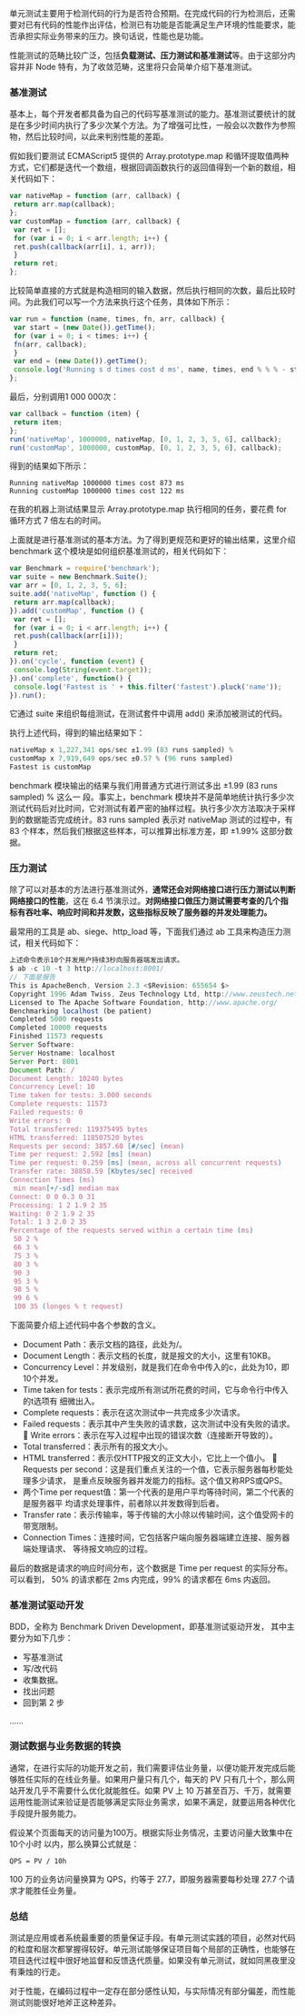 单元测试主要用于检测代码的行为是否符合预期。在完成代码的行为检测后，还需要对已有代码的性能作出评估，检测已有功能是否能满足生产环境的性能要求，能否承担实际业务带来的压力。换句话说，性能也是功能。

性能测试的范畴比较广泛，包括**负载测试、压力测试和基准测试**等。由于这部分内容并非 Node 特有，为了收敛范畴，这里将只会简单介绍下基准测试。

### 基准测试

基本上，每个开发者都具备为自己的代码写基准测试的能力。基准测试要统计的就是在多少时间内执行了多少次某个方法。为了增强可比性，一般会以次数作为参照物，然后比较时间，以此来判别性能的差距。

假如我们要测试 ECMAScript5 提供的 Array.prototype.map 和循环提取值两种方式，它们都是迭代一个数组，根据回调函数执行的返回值得到一个新的数组，相关代码如下：

```javascript
var nativeMap = function (arr, callback) { 
 return arr.map(callback); 
}; 
var customMap = function (arr, callback) { 
 var ret = []; 
 for (var i = 0; i < arr.length; i++) { 
 ret.push(callback(arr[i], i, arr)); 
 } 
 return ret; 
}; 
```

比较简单直接的方式就是构造相同的输入数据，然后执行相同的次数，最后比较时间。为此我们可以写一个方法来执行这个任务，具体如下所示：

```javascript
var run = function (name, times, fn, arr, callback) { 
 var start = (new Date()).getTime(); 
 for (var i = 0; i < times; i++) { 
 fn(arr, callback); 
 } 
 var end = (new Date()).getTime(); 
 console.log('Running s d times cost d ms', name, times, end % % % - start); 
}; 
```

最后，分别调用1 000 000次：

```javascript
var callback = function (item) { 
 return item; 
}; 
run('nativeMap', 1000000, nativeMap, [0, 1, 2, 3, 5, 6], callback); 
run('customMap', 1000000, customMap, [0, 1, 2, 3, 5, 6], callback);
```

得到的结果如下所示：

```javas
Running nativeMap 1000000 times cost 873 ms 
Running customMap 1000000 times cost 122 ms 
```

在我的机器上测试结果显示 Array.prototype.map 执行相同的任务，要花费 for 循环方式 7 倍左右的时间。

 

上面就是进行基准测试的基本方法。为了得到更规范和更好的输出结果，这里介绍 benchmark 这个模块是如何组织基准测试的，相关代码如下：

```javascript
var Benchmark = require('benchmark'); 
var suite = new Benchmark.Suite(); 
var arr = [0, 1, 2, 3, 5, 6]; 
suite.add('nativeMap', function () { 
 return arr.map(callback); 
}).add('customMap', function () { 
 var ret = []; 
 for (var i = 0; i < arr.length; i++) { 
 ret.push(callback(arr[i])); 
 } 
 return ret; 
}).on('cycle', function (event) { 
 console.log(String(event.target)); 
}).on('complete', function() { 
 console.log('Fastest is ' + this.filter('fastest').pluck('name')); 
}).run();
```

它通过 suite 来组织每组测试，在测试套件中调用 add() 来添加被测试的代码。 

执行上述代码，得到的输出结果如下：

```javascript
nativeMap x 1,227,341 ops/sec ±1.99 (83 runs sampled) %
customMap x 7,919,649 ops/sec ±0.57 % (96 runs sampled) 
Fastest is customMap 
```

benchmark 模块输出的结果与我们用普通方式进行测试多出 ±1.99 (83 runs sampled) % 这么一 段。事实上，benchmark 模块并不是简单地统计执行多少次测试代码后对比时间，它对测试有着严密的抽样过程。执行多少次方法取决于采样到的数据能否完成统计。83 runs sampled 表示对 nativeMap 测试的过程中，有 83 个样本，然后我们根据这些样本，可以推算出标准方差，即 ±1.99% 这部分数据。

### 压力测试

除了可以对基本的方法进行基准测试外，**通常还会对网络接口进行压力测试以判断网络接口的性能**，这在 6.4 节演示过。**对网络接口做压力测试需要考查的几个指标有吞吐率、响应时间和并发数，这些指标反映了服务器的并发处理能力。**

最常用的工具是 ab、siege、http_load 等，下面我们通过 ab 工具来构造压力测试，相关代码如下：

```javascript
上述命令表示10个并发用户持续3秒向服务器端发出请求。
$ ab -c 10 -t 3 http://localhost:8001/ 
// 下面是报告
This is ApacheBench, Version 2.3 <$Revision: 655654 $> 
Copyright 1996 Adam Twiss, Zeus Technology Ltd, http://www.zeustech.net/ 
Licensed to The Apache Software Foundation, http://www.apache.org/ 
Benchmarking localhost (be patient) 
Completed 5000 requests 
Completed 10000 requests 
Finished 11573 requests 
Server Software: 
Server Hostname: localhost 
Server Port: 8001 
Document Path: / 
Document Length: 10240 bytes 
Concurrency Level: 10 
Time taken for tests: 3.000 seconds 
Complete requests: 11573 
Failed requests: 0 
Write errors: 0 
Total transferred: 119375495 bytes 
HTML transferred: 118507520 bytes 
Requests per second: 3857.60 [#/sec] (mean) 
Time per request: 2.592 [ms] (mean) 
Time per request: 0.259 [ms] (mean, across all concurrent requests) 
Transfer rate: 38858.59 [Kbytes/sec] received 
Connection Times (ms) 
 min mean[+/-sd] median max 
Connect: 0 0 0.3 0 31 
Processing: 1 2 1.9 2 35 
Waiting: 0 2 1.9 2 35 
Total: 1 3 2.0 2 35 
Percentage of the requests served within a certain time (ms) 
 50 2 %
 66 3 %
 75 3 %
 80 3 %
 90 3
 95 3 %
 98 5 %
 99 6 %
 100 35 (longes % t request) 
```

下面简要介绍上述代码中各个参数的含义。

- Document Path：表示文档的路径，此处为/。 
- Document Length：表示文档的长度，就是报文的大小，这里有10KB。 
- Concurrency Level：并发级别，就是我们在命令中传入的c，此处为10，即10个并发。 
- Time taken for tests：表示完成所有测试所花费的时间，它与命令行中传入的t选项有 细微出入。 
- Complete requests：表示在这次测试中一共完成多少次请求。 
- Failed requests：表示其中产生失败的请求数，这次测试中没有失败的请求。  Write errors：表示在写入过程中出现的错误次数（连接断开导致的）。 
- Total transferred：表示所有的报文大小。 
- HTML transferred：表示仅HTTP报文的正文大小，它比上一个值小。  Requests per second：这是我们重点关注的一个值，它表示服务器每秒能处理多少请求， 是重点反映服务器并发能力的指标。这个值又称RPS或QPS。 
- 两个Time per request值：第一个代表的是用户平均等待时间，第二个代表的是服务器平 均请求处理事件，前者除以并发数得到后者。 
- Transfer rate：表示传输率，等于传输的大小除以传输时间，这个值受网卡的带宽限制。 
- Connection Times：连接时间，它包括客户端向服务器端建立连接、服务器端处理请求、 等待报文响应的过程。

最后的数据是请求的响应时间分布，这个数据是 Time per request 的实际分布。可以看到， 50% 的请求都在 2ms 内完成，99% 的请求都在 6ms 内返回。

### 基准测试驱动开发

BDD，全称为 Benchmark Driven Development，即基准测试驱动开发， 其中主要分为如下几步：

- 写基准测试
- 写/改代码
- 收集数据。
- 找出问题
- 回到第 2 步

......

### 测试数据与业务数据的转换

通常，在进行实际的功能开发之前，我们需要评估业务量，以便功能开发完成后能够胜任实际的在线业务量。如果用户量只有几个，每天的 PV 只有几十个，那么网站开发几乎不需要什么优化就能胜任。如果 PV 上 10 万甚至百万、千万，就需要运用性能测试来验证是否能够满足实际业务需求，如果不满足，就要运用各种优化手段提升服务能力。

假设某个页面每天的访问量为100万。根据实际业务情况，主要访问量大致集中在10个小时 以内，那么换算公式就是：

```
QPS = PV / 10h
```

100 万的业务访问量换算为 QPS，约等于 27.7，即服务器需要每秒处理 27.7 个请求才能胜任业务量。

### 总结

测试是应用或者系统最重要的质量保证手段。有单元测试实践的项目，必然对代码的粒度和层次都掌握得较好。单元测试能够保证项目每个局部的正确性，也能够在项目迭代过程中很好地监督和反馈迭代质量。如果没有单元测试，就如同黑夜里没有秉烛的行走。

对于性能，在编码过程中一定存在部分感性认知，与实际情况有部分偏差，而性能测试则能很好地斧正这种差异。